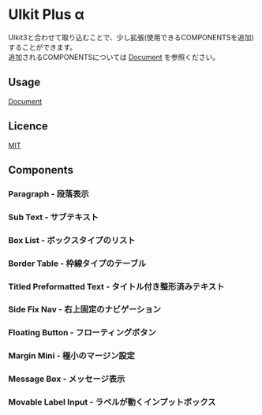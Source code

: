 # UIkit Plus α

UIkit3と合わせて取り込むことで、少し拡張(使用できるCOMPONENTSを追加)することができます。  
追加されるCOMPONENTSについては [Document](https://playree.github.io/uikit-plusa/) を参照ください。

## Usage
[Document](https://playree.github.io/uikit-plusa/)

## Licence
[MIT](https://github.com/playree/uikit-plusa/blob/master/LICENSE)

## Components

### Paragraph - 段落表示
### Sub Text - サブテキスト
### Box List - ボックスタイプのリスト
### Border Table - 枠線タイプのテーブル
### Titled Preformatted Text - タイトル付き整形済みテキスト
### Side Fix Nav - 右上固定のナビゲーション
### Floating Button - フローティングボタン
### Margin Mini - 極小のマージン設定
### Message Box - メッセージ表示
### Movable Label Input - ラベルが動くインプットボックス